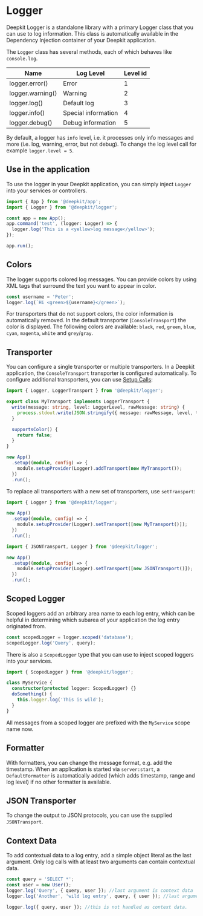 # Logger

Deepkit Logger is a standalone library with a primary Logger class that you can use to log information. This class is automatically available in the Dependency Injection container of your Deepkit application.

The `Logger` class has several methods, each of which behaves like `console.log`.

| Name             | Log Level           | Level id |
| ---------------- | ------------------- | -------- |
| logger.error()   | Error               | 1        |
| logger.warning() | Warning             | 2        |
| logger.log()     | Default log         | 3        |
| logger.info()    | Special information | 4        |
| logger.debug()   | Debug information   | 5        |

By default, a logger has `info` level, i.e. it processes only info messages and more (i.e. log, warning, error, but not debug). To change the log level call for example `logger.level = 5`.

## Use in the application

To use the logger in your Deepkit application, you can simply inject `Logger` into your services or controllers.

```typescript
import { App } from '@deepkit/app';
import { Logger } from '@deepkit/logger';

const app = new App();
app.command('test', (logger: Logger) => {
  logger.log('This is a <yellow>log message</yellow>');
});

app.run();
```

## Colors

The logger supports colored log messages. You can provide colors by using XML tags that surround the text you want to appear in color.

```typescript
const username = 'Peter';
logger.log(`Hi <green>${username}</green>`);
```

For transporters that do not support colors, the color information is automatically removed. In the default transporter (`ConsoleTransport`) the color is displayed. The following colors are available: `black`, `red`, `green`, `blue`, `cyan`, `magenta`, `white` and `grey`/`gray`.

## Transporter

You can configure a single transporter or multiple transporters. In a Deepkit application, the `ConsoleTransport` transporter is configured automatically. To configure additional transporters, you can use [Setup Calls](dependency-injection.md#di-setup-calls):

```typescript
import { Logger, LoggerTransport } from '@deepkit/logger';

export class MyTransport implements LoggerTransport {
  write(message: string, level: LoggerLevel, rawMessage: string) {
    process.stdout.write(JSON.stringify({ message: rawMessage, level, time: new Date() }) + '\n');
  }

  supportsColor() {
    return false;
  }
}

new App()
  .setup((module, config) => {
    module.setupProvider(Logger).addTransport(new MyTransport());
  })
  .run();
```

To replace all transporters with a new set of transporters, use `setTransport`:

```typescript
import { Logger } from '@deepkit/logger';

new App()
  .setup((module, config) => {
    module.setupProvider(Logger).setTransport([new MyTransport()]);
  })
  .run();
```

```typescript
import { JSONTransport, Logger } from '@deepkit/logger';

new App()
  .setup((module, config) => {
    module.setupProvider(Logger).setTransport([new JSONTransport()]);
  })
  .run();
```

## Scoped Logger

Scoped loggers add an arbitrary area name to each log entry, which can be helpful in determining which subarea of your application the log entry originated from.

```typescript
const scopedLogger = logger.scoped('database');
scopedLogger.log('Query', query);
```

There is also a `ScopedLogger` type that you can use to inject scoped loggers into your services.

```typescript
import { ScopedLogger } from '@deepkit/logger';

class MyService {
  constructor(protected logger: ScopedLogger) {}
  doSomething() {
    this.logger.log('This is wild');
  }
}
```

All messages from a scoped logger are prefixed with the `MyService` scope name now.

## Formatter

With formatters, you can change the message format, e.g. add the timestamp. When an application is started via `server:start`, a `DefaultFormatter` is automatically added (which adds timestamp, range and log level) if no other formatter is available.

## JSON Transporter

To change the output to JSON protocols, you can use the supplied `JSONTransport`.

## Context Data

To add contextual data to a log entry, add a simple object literal as the last argument. Only log calls with at least two arguments can contain contextual data.

```typescript
const query = 'SELECT *';
const user = new User();
logger.log('Query', { query, user }); //last argument is context data
logger.log('Another', 'wild log entry', query, { user }); //last argument is context data

logger.log({ query, user }); //this is not handled as context data.
```
